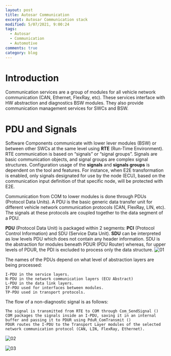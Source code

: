 ```yaml
---
layout: post
title: Autosar Communication
excerpt: Autosar Communication stack
modified: 5/07/2021, 9:00:24
tags:
  - Autosar
  - Communication
  - Automotive
comments: true
category: blog
---
```


# Introduction
Communication services are a group of modules for all vehicle network communication (CAN, Ethernet, FlexRay, etc). These services interface with HW abstraction and diagnostics BSW modules. They also provide communication management services for SWCs and BSW.

# PDU and Signals
Software Components communicate with lower lever modules (BSW) or between other SWCs at the same level using **RTE** (Run-Time Environment). RTE communication is based on “signals” or “signal groups”. Signals are basic communication objects, and signal groups are complex signal structures. Configuration usage of the **signals** and **signals groups** is dependent on the tool and features. For instance, when E2E transformation is enabled, only signals designated for use by the node (ECU), based on the communication input definition of that specific node, will be protected with E2E.

Communication from COM to lower modules is done through PDUs (Protocol Data Units). A PDU is the basic generic data transfer unit for different vehicle network communication protocols (CAN, FlexRay, LIN, etc). The signals at these protocols are coupled together to the data segment of a PDU.

**PDU** (Protocol Data Unit) is packaged within 2 segments: **PCI** (Protocol Control Information) and SDU (Service Data Unit). **SDU** can be interpreted as low levels PDU which does not contain any header information. SDU is the abstraction for modules beneath PDUR (PDU Router) whereas, for upper levels of PDUR, the PDI is excluded to process only the data structure.
![01](https://github.com/CharlieHdzMx/CharlieHdzMx.github.io/assets/6202653/30bb01a7-2785-4632-988d-2b84278b1365)

The names of the PDUs depend on what level of abstraction layers are being processed:

    I-PDU in the service layers.
    N-PDU in the network communication layers (ECU Abstract)
    L-PDU in the data link layers.
    IF-PDU used for interfaces between modules.
    TP-PDU used in transport protocols.

The flow of a non-diagnostic signal is as follows:

    The signal is transmitted from RTE to COM through Com_SendSignal ()
    COM packages the signals inside an I-PDU, saving it in an internal buffer and passing it to PDUR using PduR_ComTransmit ()
    PDUR routes the I-PDU to the Transport Layer modules of the selected network communication protocol (CAN, LIN, FlexRay, Ethernet).
    
![02](https://github.com/CharlieHdzMx/CharlieHdzMx.github.io/assets/6202653/1d9dbfa2-07bc-4d2e-899b-6f160f6beb6b)

![03](https://github.com/CharlieHdzMx/CharlieHdzMx.github.io/assets/6202653/c43a458a-854f-4cee-a627-2957e219e3bc)

